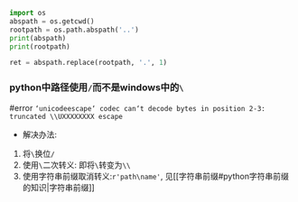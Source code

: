 ```python
import os
abspath = os.getcwd()
rootpath = os.path.abspath('..')
print(abspath)
print(rootpath)

ret = abspath.replace(rootpath, '.', 1)
```
### python中路径使用`/`而不是windows中的`\`
#error 
`‘unicodeescape‘ codec can‘t decode bytes in position 2-3: truncated \\UXXXXXXXX escape`

- 解决办法:
1. 将`\`换位`/`
2. 使用`\`二次转义: 即将`\`转变为`\\`
3. 使用字符串前缀取消转义:`r'path\name'`, 见[[字符串前缀#python字符串前缀的知识|字符串前缀]]
